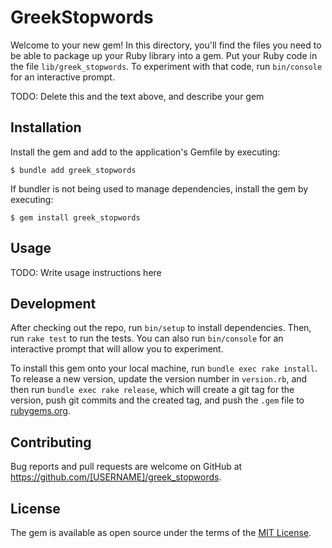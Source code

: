 # GreekStopwords

Welcome to your new gem! In this directory, you'll find the files you need to be able to package up your Ruby library into a gem. Put your Ruby code in the file `lib/greek_stopwords`. To experiment with that code, run `bin/console` for an interactive prompt.

TODO: Delete this and the text above, and describe your gem

## Installation

Install the gem and add to the application's Gemfile by executing:

    $ bundle add greek_stopwords

If bundler is not being used to manage dependencies, install the gem by executing:

    $ gem install greek_stopwords

## Usage

TODO: Write usage instructions here

## Development

After checking out the repo, run `bin/setup` to install dependencies. Then, run `rake test` to run the tests. You can also run `bin/console` for an interactive prompt that will allow you to experiment.

To install this gem onto your local machine, run `bundle exec rake install`. To release a new version, update the version number in `version.rb`, and then run `bundle exec rake release`, which will create a git tag for the version, push git commits and the created tag, and push the `.gem` file to [rubygems.org](https://rubygems.org).

## Contributing

Bug reports and pull requests are welcome on GitHub at https://github.com/[USERNAME]/greek_stopwords.

## License

The gem is available as open source under the terms of the [MIT License](https://opensource.org/licenses/MIT).
